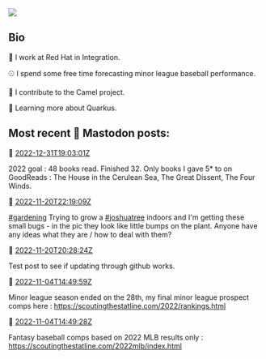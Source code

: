 <img src="https://github.com/cunningt/cunningt/workflows/Update%20README/badge.svg">

Bio
---------------

👔 I work at Red Hat in Integration.

⚾️ I spend some free time forecasting minor league baseball performance.

🐫 I contribute to the Camel project.

🤷 Learning more about Quarkus.



Most recent 🦣 Mastodon posts:
---------------


🦣  [2022-12-31T19:03:01Z](https://mastodon.social/@tcunning/109609836982132809)

<p>2022 goal : 48 books read.    Finished 32.    Only books I gave 5* to on GoodReads : The House in the Cerulean Sea, The Great Dissent, The Four Winds.</p>


🦣  [2022-11-20T22:19:09Z](https://mastodon.social/@tcunning/109378453470068085)

<p><a href="https://mastodon.social/tags/gardening" class="mention hashtag" rel="tag">#<span>gardening</span></a> Trying to grow a <a href="https://mastodon.social/tags/joshuatree" class="mention hashtag" rel="tag">#<span>joshuatree</span></a> indoors and I&#39;m getting these small bugs - in the pic they look like little bumps on the plant.    Anyone have any ideas what they are / how to deal with them?</p>


🦣  [2022-11-20T20:28:24Z](https://mastodon.social/@tcunning/109378018014411246)

<p>Test post to see if updating through github works.</p>


🦣  [2022-11-04T14:49:59Z](https://mastodon.social/@tcunning/109286090283001920)

<p>Minor league season ended on the 28th, my final minor league prospect comps here : <a href="https://scoutingthestatline.com/2022/rankings.html" target="_blank" rel="nofollow noopener noreferrer"><span class="invisible">https://</span><span class="ellipsis">scoutingthestatline.com/2022/r</span><span class="invisible">ankings.html</span></a></p>


🦣  [2022-11-04T14:49:28Z](https://mastodon.social/@tcunning/109286088250456009)

<p>Fantasy baseball comps based on 2022 MLB results only : <a href="https://scoutingthestatline.com/2022mlb/index.html" target="_blank" rel="nofollow noopener noreferrer"><span class="invisible">https://</span><span class="ellipsis">scoutingthestatline.com/2022ml</span><span class="invisible">b/index.html</span></a></p>


